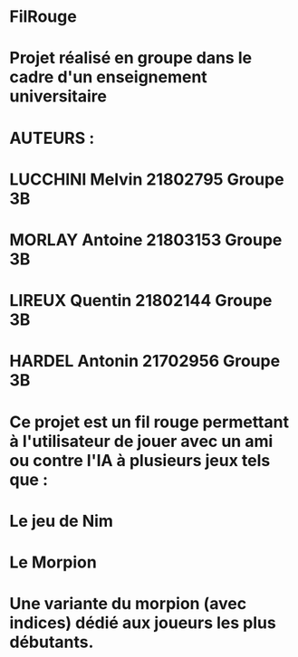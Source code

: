 # FilRouge

# Projet réalisé en groupe dans le cadre d'un enseignement universitaire 

# AUTEURS :
# LUCCHINI Melvin 21802795 Groupe 3B   
# MORLAY Antoine 21803153 Groupe 3B
# LIREUX Quentin 21802144 Groupe 3B 
# HARDEL Antonin 21702956 Groupe 3B 

# Ce projet est un fil rouge permettant à l'utilisateur de jouer avec un ami ou contre l'IA à plusieurs jeux tels que :

# Le jeu de Nim
# Le Morpion 
# Une variante du morpion (avec indices) dédié aux joueurs les plus débutants. 



